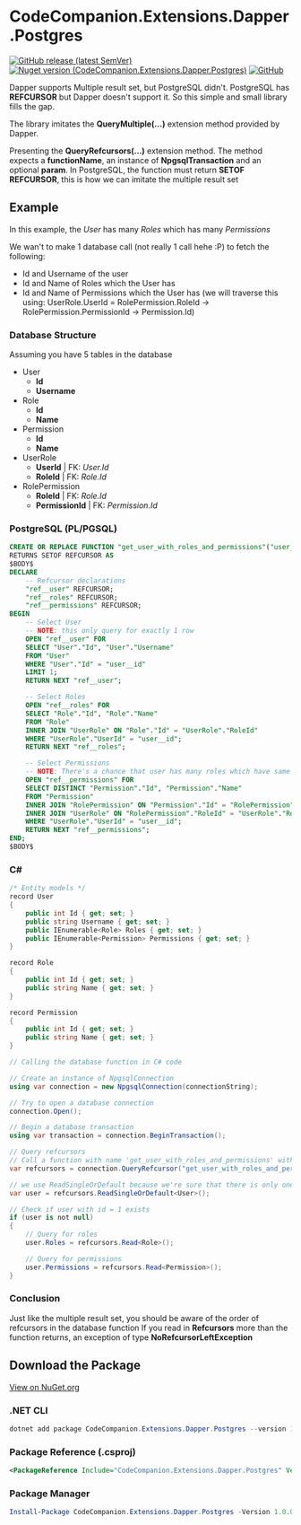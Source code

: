 # CodeCompanion.Extensions.Dapper.Postgres
[![GitHub release (latest SemVer)](https://img.shields.io/github/v/release/kblyr/CodeCompanion.Extensions.Dapper.Postgres?color=white&logo=github)](https://github.com/kblyr/CodeCompanion.Extensions.Dapper.Postgres)
[![Nuget version (CodeCompanion.Extensions.Dapper.Postgres)](https://img.shields.io/nuget/v/CodeCompanion.Extensions.Dapper.Postgres?logo=nuget)](https://www.nuget.org/packages/CodeCompanion.Extensions.Dapper.Postgres)
[![GitHub](https://img.shields.io/github/license/kblyr/CodeCompanion.Extensions.Dapper.Postgres)](https://raw.githubusercontent.com/kblyr/CodeCompanion.Extensions.Dapper.Postgres/main/LICENSE)

Dapper supports Multiple result set, but PostgreSQL didn't. PostgreSQL has **REFCURSOR** but Dapper doesn't support it. So this simple and small library fills the gap.

The library imitates the **QueryMultiple(...)** extension method provided by Dapper.

Presenting the **QueryRefcursors(...)** extension method. The method expects a **functionName**, an instance of **NpgsqlTransaction** and an optional **param**. In PostgreSQL, the function must return **SETOF REFCURSOR**, this is how we can imitate the multiple result set

## Example
In this example, the *User* has many *Roles* which has many *Permissions*

We wan't to make 1 database call (not really 1 call hehe :P) to fetch the following:
* Id and Username of the user
* Id and Name of Roles which the User has
* Id and Name of Permissions which the User has (we will traverse this using: UserRole.UserId = RolePermission.RoleId -> RolePermission.PermissionId -> Permission.Id)

### Database Structure
Assuming you have 5 tables in the database
* User
    * **Id**
    * **Username**
* Role
    * **Id**
    * **Name**
* Permission
    * **Id**
    * **Name**
* UserRole
    * **UserId** | FK: *User.Id*
    * **RoleId** | FK: *Role.Id*
* RolePermission
    * **RoleId** | FK: *Role.Id*
    * **PermissionId** | FK: *Permission.Id*

### PostgreSQL (PL/PGSQL)
``` sql
CREATE OR REPLACE FUNCTION "get_user_with_roles_and_permissions"("user__id" INTEGER)
RETURNS SETOF REFCURSOR AS
$BODY$
DECLARE
    -- Refcursor declarations
    "ref__user" REFCURSOR;
    "ref__roles" REFCURSOR;
    "ref__permissions" REFCURSOR;
BEGIN
    -- Select User
    -- NOTE: this only query for exactly 1 row
    OPEN "ref__user" FOR
    SELECT "User"."Id", "User"."Username"
    FROM "User"
    WHERE "User"."Id" = "user__id"
    LIMIT 1;
    RETURN NEXT "ref__user";

    -- Select Roles
    OPEN "ref__roles" FOR
    SELECT "Role"."Id", "Role"."Name"
    FROM "Role"
    INNER JOIN "UserRole" ON "Role"."Id" = "UserRole"."RoleId"
    WHERE "UserRole"."UserId" = "user__id";
    RETURN NEXT "ref__roles";

    -- Select Permissions
    -- NOTE: There's a chance that user has many roles which have same permission, we use DISTINCT to eliminate duplicates
    OPEN "ref__permissions" FOR
    SELECT DISTINCT "Permission"."Id", "Permission"."Name"
    FROM "Permission"
    INNER JOIN "RolePermission" ON "Permission"."Id" = "RolePermission"."PermissionId"
    INNER JOIN "UserRole" ON "RolePermission"."RoleId" = "UserRole"."RoleId"
    WHERE "UserRole"."UserId" = "user__id";
    RETURN NEXT "ref__permissions";
END;
$BODY$
```

### C#
``` csharp
/* Entity models */
record User
{
    public int Id { get; set; }
    public string Username { get; set; }
    public IEnumerable<Role> Roles { get; set; }
    public IEnumerable<Permission> Permissions { get; set; }
}

record Role
{
    public int Id { get; set; }
    public string Name { get; set; }
}

record Permission
{
    public int Id { get; set; }
    public string Name { get; set; }
}

// Calling the database function in C# code

// Create an instance of NpgsqlConnection
using var connection = new NpgsqlConnection(connectionString);

// Try to open a database connection
connection.Open();

// Begin a database transaction
using var transaction = connection.BeginTransaction();

// Query refcursors
// Call a function with name 'get_user_with_roles_and_permissions' with parameter 'user_id' = 1
var refcursors = connection.QueryRefcursor("get_user_with_roles_and_permissions", transaction, new { user__id = 1 });

// we use ReadSingleOrDefault because we're sure that there is only one user that has an id of 1 (or none if the user with id = 1 doesn't exists)
var user = refcursors.ReadSingleOrDefault<User>();

// Check if user with id = 1 exists
if (user is not null)
{
    // Query for roles
    user.Roles = refcursors.Read<Role>();

    // Query for permissions
    user.Permissions = refcursors.Read<Permission>(); 
}
```

### Conclusion
Just like the multiple result set, you should be aware of the order of refcursors in the database function
If you read in **Refcursors** more than the function returns, an exception of type **NoRefcursorLeftException**

## Download the Package
[View on NuGet.org](https://www.nuget.org/packages/CodeCompanion.Extensions.Dapper.Postgres/)
### .NET CLI
``` powershell
dotnet add package CodeCompanion.Extensions.Dapper.Postgres --version 1.0.0-pre
```
### Package Reference (.csproj)
``` xml
<PackageReference Include="CodeCompanion.Extensions.Dapper.Postgres" Version="1.0.0-pre" />
```
### Package Manager
``` powershell
Install-Package CodeCompanion.Extensions.Dapper.Postgres -Version 1.0.0-pre
```
